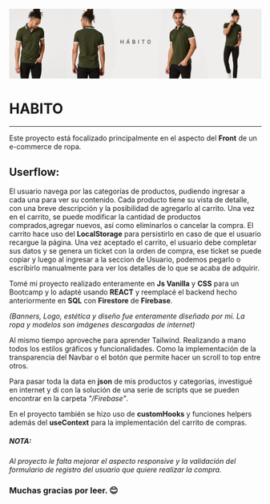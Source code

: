  ![Tux, the Linux mascot](/src/images/header/banner_01.png)
# HABITO
---

Este proyecto está focalizado principalmente en el aspecto del **Front** de un e-commerce de ropa.

## Userflow:

El usuario navega por las categorías de productos, pudiendo ingresar a cada una para ver su contenido.
Cada producto tiene su vista de detalle, con una breve descripción y la posibilidad de agregarlo al carrito.
Una vez en el carrito, se puede modificar la cantidad de productos comprados,agregar nuevos, así como eliminarlos o cancelar la compra. 
El carrito hace uso del **LocalStorage** para persistirlo en caso de que el usuario recargue la página.
Una vez aceptado el carrito, el usuario debe completar sus datos y se genera un ticket con la orden de compra, ese ticket se puede copiar y luego al ingresar a la seccion de Usuario, podemos pegarlo o escribirlo manualmente para ver los detalles de lo que se acaba de adquirir.


Tomé mi proyecto realizado enteramente en **Js Vanilla** y **CSS** para un Bootcamp y lo adapté usando **REACT** y reemplacé el backend hecho anteriormente en **SQL** con **Firestore** de **Firebase**.

*(Banners, Logo, estética y diseño fue enteramente diseñado por mi. La ropa y modelos son imágenes descargadas de internet)*

Al mismo tiempo aproveche para aprender Tailwind.
Realizando a mano todos los estilos gráficos y funcionalidades.
Como la implementación de la transparencia del Navbar o el botón que permite hacer un scroll to top entre otros.

Para pasar toda la data en **json** de mis productos y categorias, investigué en internet y di con la solución de una serie de scripts que se pueden encontrar en la carpeta *"/Firebase"*.

En el proyecto también se hizo uso de **customHooks** y funciones helpers además del **useContext** para la implementación del carrito de compras.



##### NOTA:
*Al proyecto le falta mejorar el aspecto responsive y la validación del formulario de registro del usuario que quiere realizar la compra.*


### Muchas gracias por leer. 😊

